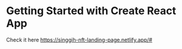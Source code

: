 # Getting Started with Create React App
Check it here
https://singgih-nft-landing-page.netlify.app/#
